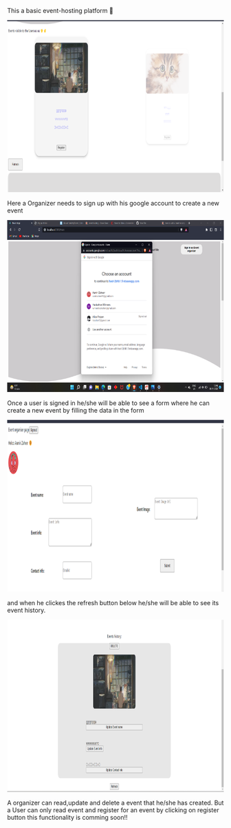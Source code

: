 This a basic event-hosting platform 🚀

<img src="./src/component/images/Screenshot (14)cropped.png" alt="new image" height="400" width="600"/>

Here a Organizer needs to sign up with his google account to create a new event

<img src="./src/component/images/Screenshot15.png" alt="new image" height="400" width="600"/>

Once a user is signed in he/she will be able to see a form where he can create a new event by filling the data in the form

<img src="./src/component/images/Screenshot (16)cropped.png" alt="new image" height="400" width="1000"/>

and when he clickes the refresh button below he/she will be able to see its event history.

<img src="./src/component/images/Screenshot (18)cropped.png" alt="new image" height="400" width="800"/>

A organizer can read,update and delete a event that he/she has created.
But a User can only read event and register for an event by clicking on register button this functionality is comming soon!!
